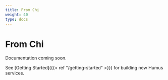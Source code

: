 ```yaml
---
title: From Chi
weight: 40
type: docs
---
```


# From Chi

Documentation coming soon.

See [Getting Started]({{< ref "/getting-started" >}}) for building new Humus services.
